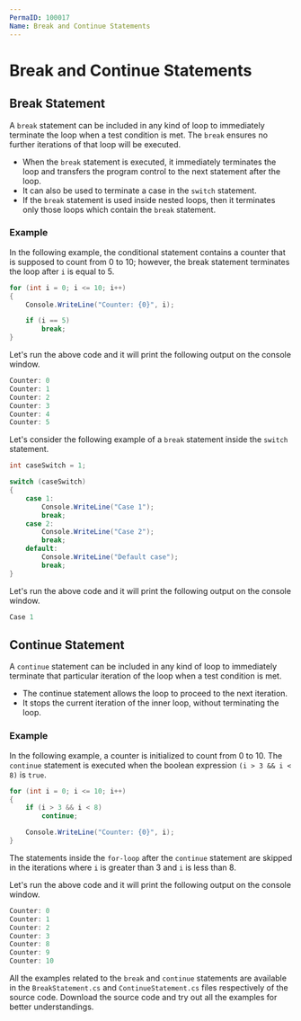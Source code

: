 ```yaml
---
PermaID: 100017
Name: Break and Continue Statements
---
```


# Break and Continue Statements

## Break Statement

A `break` statement can be included in any kind of loop to immediately terminate the loop when a test condition is met. The `break` ensures no further iterations of that loop will be executed.

 - When the `break` statement is executed, it immediately terminates the loop and transfers the program control to the next statement after the loop.
 - It can also be used to terminate a case in the `switch` statement.
 - If the `break` statement is used inside nested loops, then it terminates only those loops which contain the `break` statement.

### Example

In the following example, the conditional statement contains a counter that is supposed to count from 0 to 10; however, the break statement terminates the loop after `i` is equal to 5.

```csharp
for (int i = 0; i <= 10; i++)
{
    Console.WriteLine("Counter: {0}", i);

    if (i == 5)
        break;
}
```

Let's run the above code and it will print the following output on the console window.

```csharp
Counter: 0
Counter: 1
Counter: 2
Counter: 3
Counter: 4
Counter: 5
```

Let's consider the following example of a `break` statement inside the `switch` statement.

```csharp
int caseSwitch = 1;

switch (caseSwitch)
{
    case 1:
        Console.WriteLine("Case 1");
        break;
    case 2:
        Console.WriteLine("Case 2");
        break;
    default:
        Console.WriteLine("Default case");
        break;
}
```

Let's run the above code and it will print the following output on the console window.

```csharp
Case 1
```

## Continue Statement

A `continue` statement can be included in any kind of loop to immediately terminate that particular iteration of the loop when a test condition is met. 

 - The continue statement allows the loop to proceed to the next iteration.
 - It stops the current iteration of the inner loop, without terminating the loop. 

### Example

In the following example, a counter is initialized to count from 0 to 10. The `continue` statement is executed when the boolean expression `(i > 3 && i < 8)` is `true`. 

```csharp
for (int i = 0; i <= 10; i++)
{
    if (i > 3 && i < 8)
        continue;

    Console.WriteLine("Counter: {0}", i);
}
```

The statements inside the `for-loop` after the `continue` statement are skipped in the iterations where `i` is greater than 3 and `i` is less than 8. 

Let's run the above code and it will print the following output on the console window.

```csharp
Counter: 0
Counter: 1
Counter: 2
Counter: 3
Counter: 8
Counter: 9
Counter: 10
```

All the examples related to the `break` and `continue` statements are available in the `BreakStatement.cs` and `ContinueStatement.cs` files respectively of the source code. Download the source code and try out all the examples for better understandings.